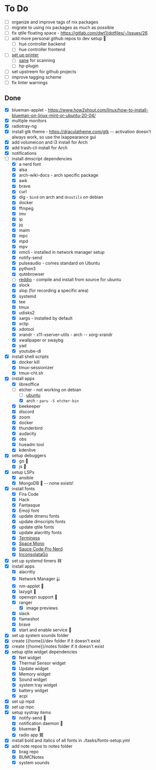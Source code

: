 # To Do

- [ ] organize and improve tags of nix packages
- [ ] migrate to using nix packages as much as possible
- [ ] fix qtile floating space - https://gitlab.com/dwt1/dotfiles/-/issues/26
- [ ] add more personal github repos to dev setup 
    - [ ] hue controller backend
    - [ ] hue controller frontend
- [ ] [set up printer](https://unix.stackexchange.com/questions/359531/installing-hp-printer-driver-for-arch-linux)
  - [ ] [sane](https://wiki.archlinux.org/title/SANE) for scanning
  - [ ] hp-plugin
- [ ] set upstreem for github projects
- [ ] improve tagging scheme
- [ ] fix linter warnings

## Done 

- [x] blueman-applet - https://www.how2shout.com/linux/how-to-install-blueman-on-linux-mint-or-ubuntu-20-04/
- [x] multiple monitors
- [x] radiotray-ng
- [x] install gtk theme - https://draculatheme.com/gtk -- activation doesn't always work, so use the lxappearance gui
- [x] add volumeicon and i3 install for Arch
- [x] add trash-cli install for Arch
- [x] notifications
- [ ] install dmscript dependencies
  - [x] a nerd font
  - [x] alsa
  - [x] arch-wiki-docs - arch specific package
  - [x] awk
  - [x] brave
  - [x] curl
  - [x] dig - `bind` on arch and `dnsutils` on debian
  - [x] docker
  - [x] ffmpeg
  - [x] imv
  - [x] ip
  - [x] jq
  - [x] maim
  - [x] mpc
  - [x] mpd
  - [x] mpv
  - [x] nmcli - installed in network manager setup
  - [x] notify-send
  - [x] pulseaudio - comes standard on Ubuntu
  - [x] python3
  - [x] qutebrowser
  - [ ] [reddio](https://gitlab.com/aaronNG/reddio/) - compile and install from source for ubuntu
  - [x] slock
  - [x] slop (for recording a specific area)
  - [x] systemd
  - [x] tee
  - [x] tmux
  - [x] udisks2
  - [x] xargs - installed by default
  - [x] xclip
  - [x] xdotool
  - [x] xrandr - x11-xserver-utils - arch -- xorg-xrandr
  - [x] xwallpaper or swaybg
  - [x] yad
  - [x] youtube-dl
- [x] install shell scripts
  - [x] docker kill
  - [x] tmux-sessionizer
  - [x] tmux-cht.sh
- [x] install apps
  - [x] libreoffice
  - [ ] etcher - not working on debian
    - [ ] [ubuntu](https://www.linuxfordevices.com/tutorials/ubuntu/install-etcher-on-ubuntu)
    - [x] arch - `paru -S etcher-bin`
  - [x] beekeeper
  - [x] discord
  - [x] zoom
  - [x] docker
  - [x] thunderbird
  - [x] audacity
  - [x] obs
  - [x] hueadm tool
  - [x] kdenlive
- [x] setup debuggers
  - [x] go 
  - [x] js 
- [x] setup LSPs
  - [x] ansible
  - [x] MongoDB  -- none exists!
- [x] install fonts
  - [x] Fira Code
  - [x] Hack
  - [x] Fantasque
  - [x] Emoji font
  - [x] update dmenu fonts
  - [x] update dmscripts fonts
  - [x] update qtile fonts
  - [x] update alacritty fonts
  - [x] [Terminess](<https://github.com/ryanoasis/nerd-fonts/raw/master/patched-fonts/Terminus/terminus-ttf-4.40.1/Regular/complete/Terminess%20(TTF)%20Nerd%20Font%20Complete.ttf>)
  - [x] [Space Mono](https://github.com/ryanoasis/nerd-fonts/raw/master/patched-fonts/SpaceMono/Regular/complete/Space%20Mono%20Nerd%20Font%20Complete.ttf)
  - [x] [Sauce Code Pro Nerd](https://github.com/ryanoasis/nerd-fonts/raw/master/patched-fonts/SourceCodePro/Regular/complete/Sauce%20Code%20Pro%20Nerd%20Font%20Complete%20Mono.ttf)
  - [x] [InconsolataGo](https://github.com/ryanoasis/nerd-fonts/raw/master/patched-fonts/InconsolataGo/Regular/complete/InconsolataGo%20Nerd%20Font%20Complete.ttf)
- [x] set up systemd timers 祥
- [x] install apps
  - [x] alacritty
  - [x] Network Manager ﯱ
  - [x] nm-applet 
  - [x] lazygit 
  - [x] openvpn support 
  - [x] ranger
    - [x] image previews
  - [x] slack
  - [x] flameshot
  - [x] brave
  - [x] start and enable service 
- [x] set up system sounds folder
- [x] create {{home}}/dev folder if it doesn't exist
- [x] create {{home}}/notes folder if it doesn't exist
- [x] setup qtile widget dependencies
  - [x] Net widget
  - [x] Thermal Sensor widget
  - [x] Update widget
  - [x] Memory widget
  - [x] Sound widget
  - [x] system tray widget
  - [x] battery widget
  - [x] acpi
- [x] set up mpd
- [x] set up mpc
- [x] setup systray items
  - [x] notify-send 
  - [x] notification daemon 
  - [x] blueman 
  - [x] radio app 鷺
- [x] install bold and italics of all fonts in ./tasks/fonts-setup.yml
- [x] add note repos to notes folder
  - [x] brag repo
  - [x] BUMCNotes
  - [x] system sounds
